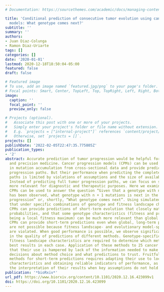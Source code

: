 ```yaml
---
# Documentation: https://sourcethemes.com/academic/docs/managing-content/

title: 'Conditional prediction of consecutive tumor evolution using cancer progression
  models: What genotype comes next?'
subtitle: ''
summary: ''
authors:
- Juan Diaz-Colunga
- Ramon Diaz-Uriarte
tags: []
categories: []
date: '2020-01-01'
lastmod: 2020-12-18T18:50:04-05:00
featured: false
draft: false

# Featured image
# To use, add an image named `featured.jpg/png` to your page's folder.
# Focal points: Smart, Center, TopLeft, Top, TopRight, Left, Right, BottomLeft, Bottom, BottomRight.
image:
  caption: ''
  focal_point: ''
  preview_only: false

# Projects (optional).
#   Associate this post with one or more of your projects.
#   Simply enter your project's folder or file name without extension.
#   E.g. `projects = ["internal-project"]` references `content/project/deep-learning/index.md`.
#   Otherwise, set `projects = []`.
projects: []
publishDate: '2022-02-05T22:47:35.775805Z'
publication_types:
- '2'
abstract: Accurate prediction of tumor progression would be helpful for adaptive therapy
  and precision medicine. Cancer progression models (CPMs) can be used to infer dependencies
  in mutation accumulation from cross-sectional data and provide predictions of tumor
  progression paths. But their performance when predicting the complete evolutionary
  paths is limited by violations of assumptions and the size of available data sets.
  Instead of predicting full tumor progression paths, we can focus on short-term predictions,
  more relevant for diagnostic and therapeutic purposes. Here we examine if five distinct
  CPMs can be used to answer the question “Given that a genotype with n mutations
  has been observed, what genotype with n + 1 mutations is next in the path of tumor
  progression” or, shortly, “What genotype comes next”. Using simulated data we find
  that under specific combinations of genotype and fitness landscape characteristics
  CPMs can provide predictions of short-term evolution that closely match the true
  probabilities, and that some genotype characteristics (fitness and probability of
  being a local fitness maximum) can be much more relevant than global features. Thus,
  CPMs can provide short-term predictions even when global, long-term predictions
  are not possible because fitness landscape- and evolutionary model-specific assumptions
  are violated. When good performance is possible, we observe significant variation
  in the quality of predictions of different methods. Genotype-specific and global
  fitness landscape characteristics are required to determine which method provides
  best results in each case. Application of these methods to 25 cancer data sets shows
  that their use is hampered by lack of the information needed to make principled
  decisions about method choice and what predictions to trust. Fruitful use of these
  methods for short-term predictions requires adapting their use to local genotype
  characteristics and obtaining reliable indicators of performance, as well clarifying
  the interpretation of their results when key assumptions do not hold.
publication: '*bioRxiv*'
url_pdf: https://www.biorxiv.org/content/10.1101/2020.12.16.423099v1
doi: https://doi.org/10.1101/2020.12.16.423099
---
```

